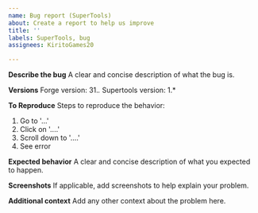 ```yaml
---
name: Bug report (SuperTools)
about: Create a report to help us improve
title: ''
labels: SuperTools, bug
assignees: KiritoGames20

---
```


**Describe the bug**
A clear and concise description of what the bug is.

**Versions**
Forge version: 31.*.*
Supertools version: 1.*

**To Reproduce**
Steps to reproduce the behavior:
1. Go to '...'
2. Click on '....'
3. Scroll down to '....'
4. See error

**Expected behavior**
A clear and concise description of what you expected to happen.

**Screenshots**
If applicable, add screenshots to help explain your problem.

**Additional context**
Add any other context about the problem here.
